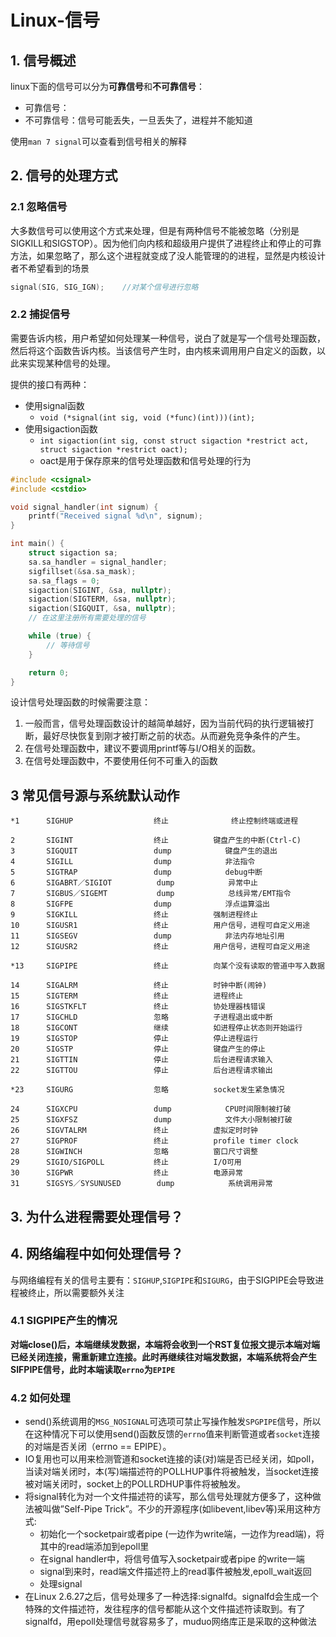 # Linux-信号

## 1. 信号概述

linux下面的信号可以分为**可靠信号**和**不可靠信号**：

- 可靠信号：
- 不可靠信号：信号可能丢失，一旦丢失了，进程并不能知道

使用`man 7 signal`可以查看到信号相关的解释

## 2. 信号的处理方式

### 2.1 忽略信号

大多数信号可以使用这个方式来处理，但是有两种信号不能被忽略（分别是 SIGKILL和SIGSTOP）。因为他们向内核和超级用户提供了进程终止和停止的可靠方法，如果忽略了，那么这个进程就变成了没人能管理的的进程，显然是内核设计者不希望看到的场景

```cpp
signal(SIG, SIG_IGN);    //对某个信号进行忽略
```

### 2.2 捕捉信号

需要告诉内核，用户希望如何处理某一种信号，说白了就是写一个信号处理函数，然后将这个函数告诉内核。当该信号产生时，由内核来调用用户自定义的函数，以此来实现某种信号的处理。

提供的接口有两种：

- 使用signal函数
    - `void (*signal(int sig, void (*func)(int)))(int);`
- 使用sigaction函数
    - `int sigaction(int sig, const struct sigaction *restrict act, struct sigaction *restrict oact);`
    - oact是用于保存原来的信号处理函数和信号处理的行为

```cpp
#include <csignal>
#include <cstdio>

void signal_handler(int signum) {
    printf("Received signal %d\n", signum);
}

int main() {
    struct sigaction sa;
    sa.sa_handler = signal_handler;
    sigfillset(&sa.sa_mask);
    sa.sa_flags = 0;
    sigaction(SIGINT, &sa, nullptr);
    sigaction(SIGTERM, &sa, nullptr);
    sigaction(SIGQUIT, &sa, nullptr);
    // 在这里注册所有需要处理的信号

    while (true) {
        // 等待信号
    }

    return 0;
}
```

设计信号处理函数的时候需要注意：
1. 一般而言，信号处理函数设计的越简单越好，因为当前代码的执行逻辑被打断，最好尽快恢复到刚才被打断之前的状态。从而避免竞争条件的产生。
2. 在信号处理函数中，建议不要调用printf等与I/O相关的函数。
3. 在信号处理函数中，不要使用任何不可重入的函数


## 3 常见信号源与系统默认动作

```
*1	    SIGHUP	                终止          	终止控制终端或进程

2	    SIGINT	                终止        	键盘产生的中断(Ctrl-C)
3	    SIGQUIT	                dump        	键盘产生的退出
4	    SIGILL	                dump        	非法指令
5	    SIGTRAP	                dump        	debug中断
6	    SIGABRT／SIGIOT	        dump        	异常中止
7	    SIGBUS／SIGEMT	        dump        	总线异常/EMT指令
8	    SIGFPE	                dump        	浮点运算溢出
9	    SIGKILL	                终止        	强制进程终止
10	    SIGUSR1	                终止        	用户信号，进程可自定义用途
11	    SIGSEGV	                dump        	非法内存地址引用
12	    SIGUSR2	                终止        	用户信号，进程可自定义用途

*13	    SIGPIPE	                终止        	向某个没有读取的管道中写入数据

14	    SIGALRM	                终止        	时钟中断(闹钟)
15	    SIGTERM	                终止        	进程终止
16	    SIGSTKFLT	            终止        	协处理器栈错误
17	    SIGCHLD	                忽略        	子进程退出或中断
18	    SIGCONT	                继续        	如进程停止状态则开始运行
19	    SIGSTOP	                停止        	停止进程运行
20	    SIGSTP	                停止        	键盘产生的停止
21	    SIGTTIN	                停止        	后台进程请求输入
22	    SIGTTOU	                停止        	后台进程请求输出

*23	    SIGURG	                忽略        	socket发生紧急情况

24	    SIGXCPU	                dump        	CPU时间限制被打破
25	    SIGXFSZ	                dump        	文件大小限制被打破
26	    SIGVTALRM	            终止        	虚拟定时时钟
27	    SIGPROF	                终止        	profile timer clock
28	    SIGWINCH	            忽略        	窗口尺寸调整
29	    SIGIO/SIGPOLL	        终止        	I/O可用
30	    SIGPWR	                终止        	电源异常
31	    SIGSYS／SYSUNUSED    	dump        	系统调用异常
```



## 3. 为什么进程需要处理信号？



## 4. 网络编程中如何处理信号？
与网络编程有关的信号主要有：`SIGHUP`,`SIGPIPE`和`SIGURG`，由于SIGPIPE会导致进程被终止，所以需要额外关注

### 4.1 SIGPIPE产生的情况

**对端close()后，本端继续发数据，本端将会收到一个RST复位报文提示本端对端已经关闭连接，需重新建立连接。此时再继续往对端发数据，本端系统将会产生SIFPIPE信号，此时本端读取`errno`为`EPIPE`**

### 4.2 如何处理


- send()系统调用的`MSG_NOSIGNAL`可选项可禁止写操作触发`SPGPIPE`信号，所以在这种情况下可以使用send()函数反馈的`errno`值来判断管道或者`socket`连接的对端是否关闭（errno == EPIPE）。
- IO复用也可以用来检测管道和socket连接的读(对)端是否已经关闭，如poll，当读对端关闭时，本(写)端描述符的POLLHUP事件将被触发，当socket连接被对端关闭时，socket上的POLLRDHUP事件将被触发。
- 将signal转化为对一个文件描述符的读写，那么信号处理就方便多了，这种做法被叫做”Self-Pipe Trick”。不少的开源程序(如libevent,libev等)采用这种方式:
  - 初始化一个socketpair或者pipe (一边作为write端，一边作为read端)，将其中的read端添加到epoll里
  - 在signal handler中，将信号值写入socketpair或者pipe 的write一端
  - signal到来时，read端文件描述符上的read事件被触发,epoll_wait返回
  - 处理signal
- 在Linux 2.6.27之后，信号处理多了一种选择:signalfd。signalfd会生成一个特殊的文件描述符，发往程序的信号都能从这个文件描述符读取到。有了signalfd，用epoll处理信号就容易多了，muduo网络库正是采取的这种做法